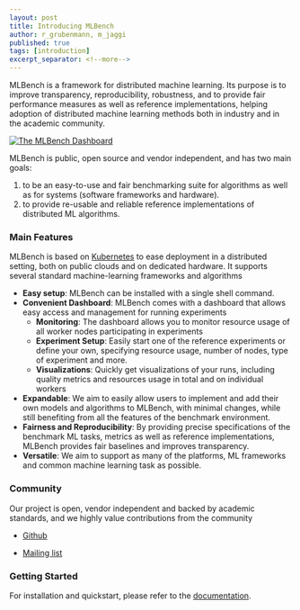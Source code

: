 ```yaml
---
layout: post
title: Introducing MLBench
author: r_grubenmann, m_jaggi
published: true
tags: [introduction]
excerpt_separator: <!--more-->
---
```

MLBench is a framework for distributed machine learning. Its purpose is to improve transparency, reproducibility, robustness, and to provide fair performance measures as well as reference implementations, helping adoption of distributed machine learning methods both in industry and in the academic community.

<a href="{{ site.baseurl }}public/images/Dashboard_Index.png" data-lightbox="Dashboard_Index" data-title="The MLBench Dashboard">
  <img src="{{ site.baseurl }}public/images/Dashboard_Index.png" alt="The MLBench Dashboard" style="max-width:80%;"/>
</a>

<!--more-->

MLBench is public, open source and vendor independent, and has two main goals:

1. to be an easy-to-use and fair benchmarking suite for algorithms as well as for systems (software frameworks and hardware).
2. to provide re-usable and reliable reference implementations of distributed ML algorithms.


### Main Features

MLBench is based on [Kubernetes](https://kubernetes.io/) to ease deployment in a distributed setting, both on public clouds and on dedicated hardware. It supports several standard machine-learning frameworks and algorithms

* **Easy setup**: MLBench can be installed with a single shell command.
* **Convenient Dashboard**: MLBench comes with a dashboard that allows easy access and management for running experiments
    - **Monitoring**: The dashboard allows you to monitor resource usage of all worker nodes participating in experiments
    - **Experiment Setup**: Easily start one of the reference experiments or define your own, specifying resource usage, number of nodes, type of experiment and more.
    - **Visualizations**: Quickly get visualizations of your runs, including quality metrics and resources usage in total and on individual workers
* **Expandable**: We aim to easily allow users to implement and add their own models and algorithms to MLBench, with minimal changes, while still benefiting from all the features of the benchmark environment.
* **Fairness and Reproducibility**: By providing precise specifications of the benchmark ML tasks, metrics as well as reference implementations, MLBench provides fair baselines and improves transparency.
* **Versatile**: We aim to support as many of the platforms, ML frameworks and common machine learning task as possible.

### Community

Our project is open, vendor independent and backed by academic standards, and we highly value contributions from the community

- [Github](https://github.com/mlbench/mlbench-docs)

- [Mailing list](https://groups.google.com/d/forum/mlbench)

### Getting Started

For installation and quickstart, please refer to the [documentation](https://mlbench.readthedocs.io/en/latest/installation.html#installation).